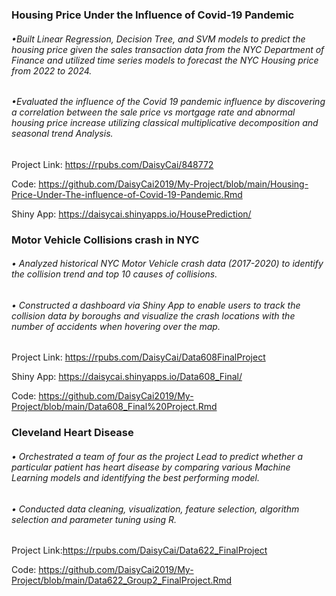 ### Housing Price Under the Influence of Covid-19 Pandemic 
###### •Built Linear Regression, Decision Tree, and SVM models to predict the housing price given the sales transaction data from the NYC Department of Finance and utilized time series models to forecast the NYC Housing price from 2022 to 2024.
###### •Evaluated the influence of the Covid 19 pandemic influence by discovering a correlation between the sale price vs mortgage rate and abnormal housing price increase utilizing classical multiplicative decomposition and seasonal trend Analysis.
Project Link: https://rpubs.com/DaisyCai/848772

Code: https://github.com/DaisyCai2019/My-Project/blob/main/Housing-Price-Under-The-influence-of-Covid-19-Pandemic.Rmd

Shiny App: https://daisycai.shinyapps.io/HousePrediction/

### Motor Vehicle Collisions crash in NYC
###### •	Analyzed historical NYC Motor Vehicle crash data (2017-2020) to identify the collision trend and top 10 causes of collisions. 
###### •	Constructed a dashboard via Shiny App to enable users to track the collision data by boroughs and visualize the crash locations with the number of accidents when hovering over the map. 
Project Link: https://rpubs.com/DaisyCai/Data608FinalProject

Shiny App: https://daisycai.shinyapps.io/Data608_Final/

Code: https://github.com/DaisyCai2019/My-Project/blob/main/Data608_Final%20Project.Rmd


### Cleveland Heart Disease
###### •	Orchestrated a team of four as the project Lead to predict whether a particular patient has heart disease by comparing various Machine Learning models and identifying the best performing model.
###### •	Conducted data cleaning, visualization, feature selection, algorithm selection and parameter tuning using R.
Project Link:https://rpubs.com/DaisyCai/Data622_FinalProject

Code: https://github.com/DaisyCai2019/My-Project/blob/main/Data622_Group2_FinalProject.Rmd
